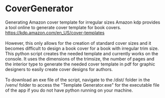 # CoverGenerator
Generating Amazon cover template for irregular sizes
Amazon kdp provides a tool online to generate cover template for book covers. https://kdp.amazon.com/en_US/cover-templates<br><br>
However, this only allows for the creation of standard cover sizes and it becomes difficult to design a book cover for a book with irregular trim size. This python script creates the needed template and currently works on the console. It uses the dimensions of the trimsize, the number of pages and the interior type to generate the needed cover template in pdf for graphic designers to easily create cover designs for authors.<br><br>
To download an exe file of the script, navigate to the /dist/ folder in the /venv/ folder to access the "Template Generator.exe" for the executable file of the app if you do not have python running on your machine.
